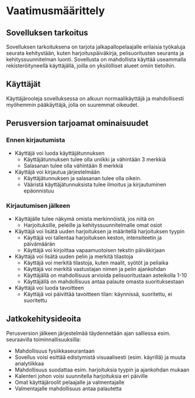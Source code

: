 # Vaatimusmäärittely

## Sovelluksen tarkoitus

Sovelluksen tarkoituksena on tarjota jalkapallopelaajalle erilaisia työkaluja
seurata kehitystään, kuten harjoituspäiväkirja, pelisuoritusten seuranta ja kehityssuunnitelman luonti.
Sovellusta on mahdollista käyttää useammalla rekisteröityneellä käyttäjällä, joilla on yksilölliset alueet omiin tietoihin.

## Käyttäjät

Käyttäjärooleja sovelluksessa on alkuun normaalikäyttäjä ja mahdollisesti myöhemmin pääkäyttäjä, jolla on suuremmat oikeudet.

## Perusversion tarjoamat ominaisuudet

### Ennen kirjautumista

* Käyttäjä voi luoda käyttäjätunnuksen
  - Käyttäjätunnuksen tulee olla uniikki ja vähintään 3 merkkiä
  - Salasanan tulee olla vähintään 8 merkkiä
* Käyttäjä voi kirjautua järjestelmään
  - Käyttäjätunnuksen ja salasanan tulee olla oikein.
  - Vääristä käyttäjätunnuksista tulee ilmoitus ja kirjautuminen epäonnistuu

### Kirjautumisen jälkeen

* Käyttäjälle tulee näkymä omista merkinnöistä, jos niitä on
  - Harjoituksille, peleille ja kehityssuunnitelmalle omat osiot
* Käyttäjä voi lisätä uuden harjoituksen ja määritellä harjoituksen tyypin
  - Käyttäjä voi tallentaa harjoituksen keston, intensiteetin ja päivämäärän
  - Käyttäjä voi kirjoittaa vapaamuotoisen tekstin päiväkirjaan
* Käyttäjä voi lisätä uuden pelin ja merkitä tilastoja
  - Käyttäjä voi merkitä tilastoja, kuten maalit, syötöt ja peliaika
  - Käyttäjä voi merkitä vastustajan nimen ja pelin ajankohdan
  - Käyttäjällä on mahdollisuus arvioida pelisuoritustaan asteikolla 1-10
  - Käyttäjällä on mahdollisuus antaa palaute omasta suorituksestaan
* Käyttäjä voi luoda tavoitteen
  - Käyttäjä voi päivittää tavoitteen tilan: käynnissä, suoritettu, ei suoritettu

## Jatkokehitysideoita

Perusversion jälkeen järjestelmää täydennetään ajan salliessa esim. seuraavilla toiminnallisuuksilla:
* Mahdollisuus fysiikkaseurantaan
* Sovellus voisi esittää edistymistä visuaalisesti (esim. käyrillä) ja muuta analytiikkaa
* Mahdollisuus suodattaa esim. harjoituksia tyypin ja ajankohdan mukaan
* Kalenteri johon voisi suunnitella harjoituksia eri päiville
* Omat käyttäjäroolit pelaajalle ja valmentajalle
* Valmentajalle mahdollisuus antaa palautetta
